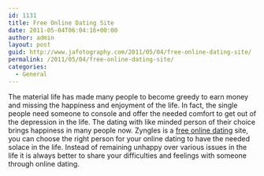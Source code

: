```yaml
---
id: 1131
title: Free Online Dating Site
date: 2011-05-04T06:04:16+00:00
author: admin
layout: post
guid: http://www.jafotography.com/2011/05/04/free-online-dating-site/
permalink: /2011/05/04/free-online-dating-site/
categories:
  - General
---
```

The material life has made many people to become greedy to earn money and missing the happiness and enjoyment of the life. In fact, the single people need someone to console and offer the needed comfort to get out of the depression in the life. The dating with like minded person of their choice brings happiness in many people now. Zyngles is a [free online dating](http://www.zyngle.com) site, you can choose the right person for your online dating to have the needed solace in the life. Instead of remaining unhappy over various issues in the life it is always better to share your difficulties and feelings with someone through online dating.